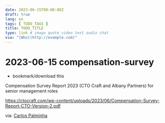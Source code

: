 ```yaml
---
date: 2023-06-15T00:00:00Z
draft: true
lang: en
tags: [ TODO_TAGS ]
title: TODO_TITLE
type: link # image quote video text audio chat
via: "[Who](http://example.com)"
---
```



# 2023-06-15 compensation-survey
* bookmark/download this

Compensation Survey Report 2023 (CTO Craft and Albany Partners)
for senior management roles

https://ctocraft.com/wp-content/uploads/2023/06/Compensation-Survey-Report-CTO-Version-2.pdf

via: [Carlos Palminha](https://ctospt.slack.com/archives/CF4VD6QPK/p1686823453792709)

